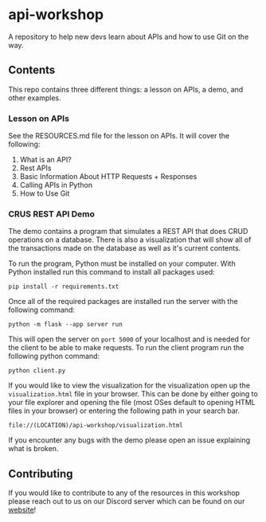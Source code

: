 # api-workshop

A repository to help new devs learn about APIs and how to use Git on the way. 

## Contents

This repo contains three different things: a lesson on APIs, a demo, and other examples.

### Lesson on APIs

See the RESOURCES.md file for the lesson on APIs. It will cover the following:

1) What is an API?
2) Rest APIs
3) Basic Information About HTTP Requests + Responses
4) Calling APIs in Python
5) How to Use Git

### CRUS REST API Demo

The demo contains a program that simulates a REST API that does CRUD operations on a database. There is also a visualization that will show all of the transactions made on the database as well as it's current contents. 

To run the program, Python must be installed on your computer. With Python installed run this command to install all packages used:
```
pip install -r requirements.txt
```
Once all of the required packages are installed run the server with the following command:
```
python -m flask --app server run
```
This will open the server on `port 5000` of your localhost and is needed for the client to be able to make requests. To run the client program run the following python command:
```
python client.py
```
If you would like to view the visualization for the visualization open up the `visualization.html` file in your browser. This can be done by either going to your file explorer and opening the file (most OSes default to opening HTML files in your browser) or entering the following path in your search bar.
```
file://(LOCATION)/api-workshop/visualization.html
```
If you encounter any bugs with the demo please open an issue explaining what is broken.

## Contributing

If you would like to contribute to any of the resources in this workshop please reach out to us on our Discord server which can be found on our [website](https://umlcloudcomputing.org/)!